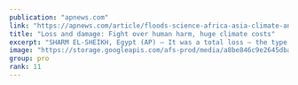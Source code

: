 ```yaml
---
publication: "apnews.com"
link: "https://apnews.com/article/floods-science-africa-asia-climate-and-environment-66e55322884b19ca48577f7541418188"
title: "Loss and damage: Fight over human harm, huge climate costs"
excerpt: "SHARM EL-SHEIKH, Egypt (AP) — It was a total loss — the type that is usually glossed over in big impersonal statistics like $40 billion in damage  from this summer's Pakistan floods that put one-third"
image: "https://storage.googleapis.com/afs-prod/media/a8be846c9e2645dba254b40da60cc3c3/3000.jpeg"
group: pro
rank: 11
---
```

